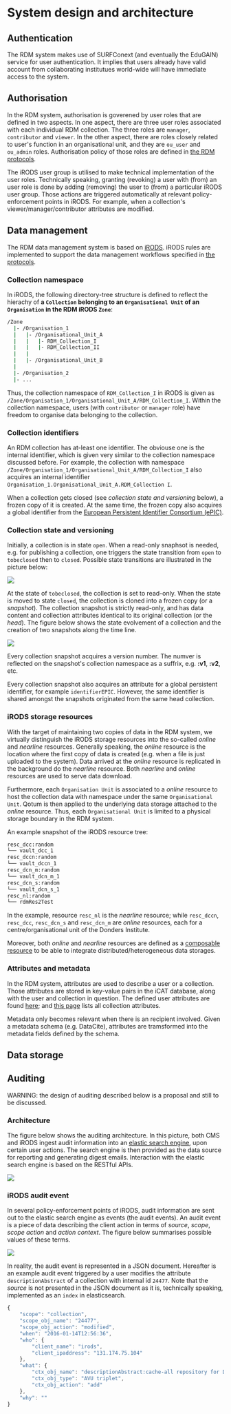 # System design and architecture

## Authentication

The RDM system makes use of SURFConext (and eventually the EduGAIN) service for user authentication.  It implies that users already have valid account from collaborating institutues world-wide will have immediate access to the system.  

## Authorisation

In the RDM system, authorisation is goverened by user roles that are defined in two aspects. In one aspect, there are three user roles associated with each individual RDM collection. The three roles are `manager`, `contributor` and `viewer`.  In the other aspect, there are roles closely related to user's function in an organisational unit, and they are `ou_user` and `ou_admin` roles.  Authorisation policy of those roles are defined in [the RDM protocols]().

The iRODS user group is utilised to make technical implementation of the user roles.  Technically speaking, granting (revoking) a user with (from) an user role is done by adding (removing) the user to (from) a particular iRODS user group.  Those actions are triggered automatically at relevant policy-enforcement points in iRODS.  For example, when a collection's viewer/manager/contributor attributes are modified.  

## Data management

The RDM data management system is based on [iRODS](http://irods.org).  iRODS rules are implemented to support the data management workflows specified in [the protocols]().

### Collection namespace

In iRODS, the following directory-tree structure is defined to reflect the hierachy of __a `Collection` belonging to an `Organisational Unit` of an `Organisation` in the RDM iRODS `Zone`__:

```bash
/Zone
  |- /Organisation_1
  |   |- /Organisational_Unit_A
  |   |   |- RDM_Collection_I
  |   |   |- RDM_Collection_II
  |   |   
  |   |- /Organisational_Unit_B
  |   
  |- /Organisation_2
  |- ...
```

Thus, the collection namespace of `RDM_Collection_I` in iRODS is given as `/Zone/Organisation_1/Organisational_Unit_A/RDM_Collection_I`.  Within the collection namespace, users (with `contributor` or `manager` role) have freedom to organise data belonging to the collection.

### Collection identifiers

An RDM collection has at-least one identifier.  The obviouse one is the internal identifier, which is given very similar to the collection namespace discussed before. For example, the collection with namespace `/Zone/Organisation_1/Organisational_Unit_A/RDM_Collection_I` also acquires an internal identifier `Organisation_1.Organisational_Unit_A.RDM_Collection I`.

When a collection gets closed (see _collection state and versioning_ below), a frozen copy of it is created.  At the same time, the frozen copy also acquires a global identifier from the [European Persistent Identifier Consortium (ePIC)](http://www.pidconsortium.eu/).

### Collection state and versioning

Initially, a collection is in state `open`.  When a read-only snaphsot is needed, e.g. for publishing a collection, one triggers the state transition from `open` to `tobeclosed` then to `closed`.  Possible state transitions are illustrated in the picture below:

![](figures/collection_state_transitions.png)

At the state of `tobeclosed`, the collection is set to read-only.  When the state is moved to state `closed`, the collection is cloned into a frozen copy (or a _snapshot_).  The collection snapshot is strictly read-only, and has data content and collection attributes identical to its original collection (or the _head_).  The figure below shows the state evolvement of a collection and the creation of two snapshots along the time line.

![](figures/collection_versioning.png)

Every collection snapshot acquires a version number.  The numver is reflected on the snapshot's collection namespace as a suffrix, e.g. __:v1__, __:v2__, etc.

Every collection snapshot also acquires an attribute for a global persistent identifier, for example `identifierEPIC`.  However, the same identifier is shared amongst the snapshots originated from the same head collection.

### iRODS storage resources

With the target of maintaining two copies of data in the RDM system, we virtually distinguish the iRODS storage resources into the so-called _online_ and _nearline_ resources.  Generally speaking, the _online_ resource is the location where the first copy of data is created (e.g. when a file is just uploaded to the system).  Data arrived at the _online_ resource is replicated in the background do the _nearline_ resource.  Both _nearline_ and _online_ resources are used to serve data download.

Furthermore, each `Organisation Unit` is associated to a _online_ resource to host the collection data with namespace under the same `Organisational Unit`.  Qotum is then applied to the underlying data storage attached to the _online_ resource.  Thus, each `Organisational Unit` is limited to a physical storage boundary in the RDM system.

An example snapshot of the iRODS resource tree:

```bash
resc_dcc:random
└── vault_dcc_1
resc_dccn:random
└── vault_dccn_1
resc_dcn_m:random
└── vault_dcn_m_1
resc_dcn_s:random
└── vault_dcn_s_1
resc_nl:random
└── rdmRes2Test
```

In the example, resource `resc_nl` is the _nearline_ resource; while `resc_dccn`, `resc_dcc`, `resc_dcn_s` and `resc_dcn_m` are _online_ resources, each for a centre/organisational unit of the Donders Institute.

Moreover, both _online_ and _nearline_ resources are defined as a [composable resource](https://docs.irods.org/4.1.7/manual/architecture/#composable-resources) to be able to integrate distributed/heterogeneous data storages.

### Attributes and metadata

In the RDM system, attributes are used to describe a user or a collection.  Those attributes are stored in key-value pairs in the iCAT database, along with the user and collection in question.  The defined user attributes are found [here](user_attributes.md); and [this page](collection_attributes.md) lists all collection attributes. 

Metadata only becomes relevant when there is an recipient involved. Given a metadata schema (e.g. DataCite), attributes are tramsformed into the metadata fields defined by the schema.

## Data storage

## Auditing

WARNING: the design of auditing described below is a proposal and still to be discussed.

### Architecture

The figure below shows the auditing architecture.  In this picture, both CMS and iRODS ingest audit information into an [elastic search engine](https://www.elastic.co/), upon certain user actions.  The search engine is then provided as the data source for reporting and generating digest emails.  Interaction with the elastic search engine is based on the RESTful APIs.

![](figures/auditing_architecture.png)

### iRODS audit event

In several policy-enforcement points of iRODS, audit information are sent out to the elastic search engine as events (the audit events).  An audit event is a piece of data describing the client action in terms of _source_, _scope_, _scope action_ and _action context_.  The figure below summarises possible values of these terms.

![](figures/audit_event.png)

In reality, the audit event is represented in a JSON document. Hereafter is an example audit event triggered by a user modifies the attribute `descriptionAbstract` of a collection with internal id `24477`.  Note that the _source_ is not presented in the JSON document as it is, technically speaking, implemented as an `index` in elasticsearch.

```javascript
{
	"scope": "collection",
	"scope_obj_name": "24477",
	"scope_obj_action": "modified",
	"when": "2016-01-14T12:56:36",
	"who": {
		"client_name": "irods",
		"client_ipaddress": "131.174.75.104"
	},
	"what": {
		"ctx_obj_name": "descriptionAbstract:cache-all repository for DICOM raw data collected at DCCN:",
		"ctx_obj_type": "AVU triplet",
		"ctx_obj_action": "add"
	},
	"why": ""
}
```
